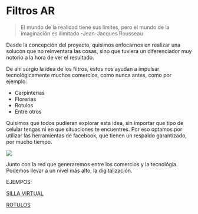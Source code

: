 
# Filtros AR

> El mundo de la realidad tiene sus límites, 
> pero el mundo de la imaginación es ilimitado
>  -Jean-Jacques Rousseau

Desde la concepción del proyecto, quisimos enfocarnos en realizar una solucón que no reinventara las cosas, sino que tuviera un diferenciador muy notorio a la hora de ver el resultado.

De ahí surgío la idea de los filtros, estos nos ayudan a impulsar tecnológicamente muchos comercios, como nunca antes, como por ejemplo:

- Carpinterias
- Florerias
- Rotulos
- Entre otros

Quisimos que todos pudieran explorar esta idea, sin importar que tipo de celular tengas ni en que situaciones te encuentres. Por eso optamos por utilizar las herramientas de facebook, que tienen un respaldo garantizado, por mucho tiempo.

![](https://lh6.googleusercontent.com/zE7XdDeqzUji8lAbMLs0yw0ph7JORjM83TsckfRL5FP5LMY6G2PzbBkfyzepMGETGe_UMQTYvHUo5qaievglK2TxK0xs903oOqKxGCWYbvEfWBZ1sE-gKLjhNfH6oHYTC93cqHlW)

Junto con la red que generaremos entre los comercios y la tecnológia. Podemos llevar a un nivel más alto, la digitalización.

EJEMPOS:

[SILLA VIRTUAL](https://www.facebook.com/fbcameraeffects/testit/704675120288476/NWIzMzFhZDk5YmUxOTNhYjhhM2ZkMjc0YmU1ZWJhOGU=/)

[ROTULOS](https://www.facebook.com/fbcameraeffects/testit/326315325022199/MzFiMzI5MjdkZThlZDE4ODYxZWQ1NjQyMDI4ZGU0OWI=/)

